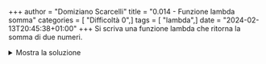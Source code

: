 +++
author = "Domiziano Scarcelli"
title = "0.014 - Funzione lambda somma"
categories = [ "Difficoltà 0",]
tags = [ "lambda",]
date = "2024-02-13T20:45:38+01:00"
+++
Si scriva una funzione lambda che ritorna la somma di due numeri.

<details>
<summary>Mostra la soluzione</summary>
```python
somma = lambda x, y: x + y
```

</details>
